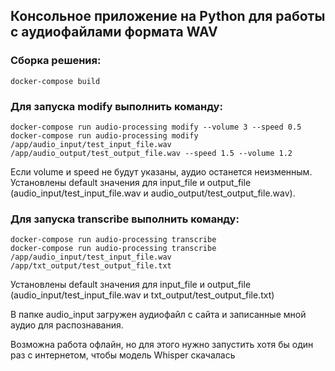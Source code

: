 ## Консольное приложение на Python для работы с аудиофайлами формата WAV

### Сборка решения:
```
docker-compose build
```

### Для запуска modify выполнить команду:
```
docker-compose run audio-processing modify --volume 3 --speed 0.5
docker-compose run audio-processing modify /app/audio_input/test_input_file.wav /app/audio_output/test_output_file.wav --speed 1.5 --volume 1.2
```
Если volume и speed не будут указаны, аудио останется неизменным. Установлены default значения для input_file и output_file (audio_input/test_input_file.wav и audio_output/test_output_file.wav).

### Для запуска transcribe выполнить команду:
```
docker-compose run audio-processing transcribe
docker-compose run audio-processing transcribe /app/audio_input/test_input_file.wav /app/txt_output/test_output_file.txt
```
Установлены default значения для input_file и output_file (audio_input/test_input_file.wav и txt_output/test_output_file.txt)

В папке audio_input загружен аудиофайл с сайта и записанные мной аудио для распознавания.

Возможна работа офлайн, но для этого нужно запустить хотя бы один раз с интернетом, чтобы модель Whisper скачалась
